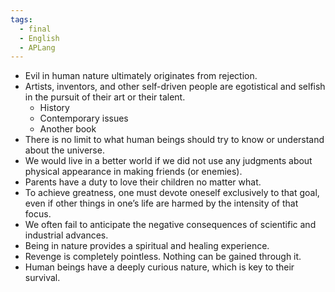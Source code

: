```yaml
---
tags:
  - final
  - English
  - APLang
---
```


-  Evil in human nature ultimately originates from rejection.
-  Artists, inventors, and other self-driven people are egotistical and selfish in the pursuit of their art or their talent.
	* History
	* Contemporary issues
	* Another book
-  There is no limit to what human beings should try to know or understand about the universe.
- We would live in a better world if we did not use any judgments about physical appearance in making friends (or enemies). 
- Parents have a duty to love their children no matter what.
- To achieve greatness, one must devote oneself exclusively to that goal, even if other things in one’s life are harmed by the intensity of that focus. 
- We often fail to anticipate the negative consequences of scientific and industrial advances.
- Being in nature provides a spiritual and healing experience.
- Revenge is completely pointless. Nothing can be gained through it.
- Human beings have a deeply curious nature, which is key to their survival.